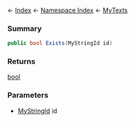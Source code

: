 ← [Index](Api-Index) ← [Namespace Index](Namespace-Index) ← [MyTexts](VRage.MyTexts)

### Summary

```csharp
public bool Exists(MyStringId id)
```

### Returns

[bool](https://docs.microsoft.com/en-us/dotnet/api/system.boolean?view=netframework-4.6)

### Parameters

* [MyStringId](VRage.Utils.MyStringId) id
